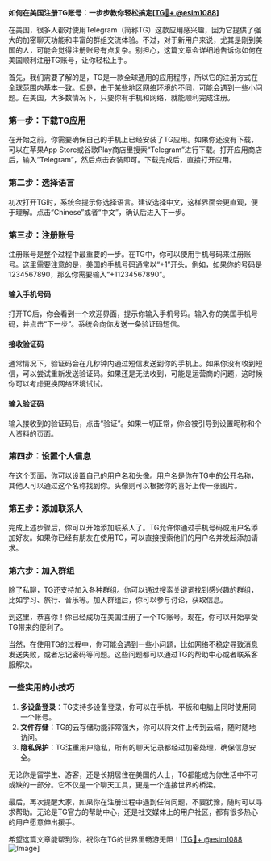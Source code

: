**如何在美国注册TG账号：一步步教你轻松搞定[[TG💪+ @esim1088](https://t.me/s/esim1088)]**

在美国，很多人都对使用Telegram（简称TG）这款应用感兴趣，因为它提供了强大的加密聊天功能和丰富的群组交流体验。不过，对于新用户来说，尤其是刚到美国的人，可能会觉得注册账号有点复杂。别担心，这篇文章会详细地告诉你如何在美国顺利注册TG账号，让你轻松上手。

首先，我们需要了解的是，TG是一款全球通用的应用程序，所以它的注册方式在全球范围内基本一致。但是，由于某些地区网络环境的不同，可能会遇到一些小问题。在美国，大多数情况下，只要你有手机和网络，就能顺利完成注册。

### **第一步：下载TG应用**
在开始之前，你需要确保自己的手机上已经安装了TG应用。如果你还没有下载，可以在苹果App Store或谷歌Play商店里搜索“Telegram”进行下载。打开应用商店后，输入“Telegram”，然后点击安装即可。下载完成后，直接打开应用。

### **第二步：选择语言**
初次打开TG时，系统会提示你选择语言。建议选择中文，这样界面会更直观，便于理解。点击“Chinese”或者“中文”，确认后进入下一步。

### **第三步：注册账号**
注册账号是整个过程中最重要的一步。在TG中，你可以使用手机号码来注册账号。这里需要注意的是，美国的手机号码通常以“+1”开头。例如，如果你的号码是1234567890，那么你需要输入“+11234567890”。

#### **输入手机号码**
打开TG后，你会看到一个欢迎界面，提示你输入手机号码。输入你的美国手机号码，并点击“下一步”。系统会向你发送一条验证码短信。

#### **接收验证码**
通常情况下，验证码会在几秒钟内通过短信发送到你的手机上。如果你没有收到短信，可以尝试重新发送验证码。如果还是无法收到，可能是运营商的问题，这时候你可以考虑更换网络环境试试。

#### **输入验证码**
输入接收到的验证码后，点击“验证”。如果一切正常，你会被引导到设置昵称和个人资料的页面。

### **第四步：设置个人信息**
在这个页面，你可以设置自己的用户名和头像。用户名是你在TG中的公开名称，其他人可以通过这个名称找到你。头像则可以根据你的喜好上传一张图片。

### **第五步：添加联系人**
完成上述步骤后，你可以开始添加联系人了。TG允许你通过手机号码或用户名添加好友。如果你已经有朋友在使用TG，可以直接搜索他们的用户名并发起添加请求。

### **第六步：加入群组**
除了私聊，TG还支持加入各种群组。你可以通过搜索关键词找到感兴趣的群组，比如学习、旅行、音乐等。加入群组后，你可以参与讨论，获取信息。

到这里，恭喜你！你已经成功在美国注册了一个TG账号。现在，你可以开始享受TG带来的便利了。

当然，在使用TG的过程中，你可能会遇到一些小问题，比如网络不稳定导致消息发送失败，或者忘记密码等问题。这些问题都可以通过TG的帮助中心或者联系客服解决。

### **一些实用的小技巧**
1. **多设备登录**：TG支持多设备登录，你可以在手机、平板和电脑上同时使用同一个账号。
2. **文件存储**：TG的云存储功能非常强大，你可以将文件上传到云端，随时随地访问。
3. **隐私保护**：TG注重用户隐私，所有的聊天记录都经过加密处理，确保信息安全。

无论你是留学生、游客，还是长期居住在美国的人士，TG都能成为你生活中不可或缺的一部分。它不仅是一个聊天工具，更是一个连接世界的桥梁。

最后，再次提醒大家，如果你在注册过程中遇到任何问题，不要犹豫，随时可以寻求帮助。无论是TG官方的帮助中心，还是社交媒体上的用户社区，都有很多热心的用户愿意伸出援手。

希望这篇文章能帮到你，祝你在TG的世界里畅游无阻！[[TG💪+ @esim1088](https://t.me/s/esim1088) ![Image](https://i.postimg.cc/4NQfJmqS/Snipaste-2025-05-13-00-14-12.png)]